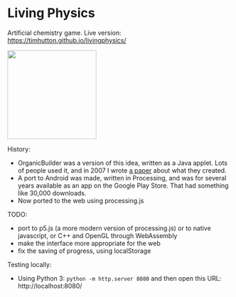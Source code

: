 Living Physics
==============

Artificial chemistry game. Live version: https://timhutton.github.io/livingphysics/

<a href="https://timhutton.github.io/livingphysics/"><img width="200px" src="https://user-images.githubusercontent.com/647092/69833661-3b8ac580-122d-11ea-95a8-a17bb135854a.png"></img></a>

History:
 - OrganicBuilder was a version of this idea, written as a Java applet. Lots of people used it, and in 2007 I wrote <a href="http://www.sq3.org.uk/papers/ob_report.pdf">a paper</a> about what they created.
 - A port to Android was made, written in Processing, and was for several years available as an app on the Google Play Store. That had something like 30,000 downloads.
 - Now ported to the web using processing.js
 
 TODO:
 - port to p5.js (a more modern version of processing.js) or to native javascript, or C++ and OpenGL through WebAssembly
 - make the interface more appropriate for the web
 - fix the saving of progress, using localStorage

Testing locally:
 - Using Python 3: ```python -m http.server 8080``` and then open this URL: http://localhost:8080/